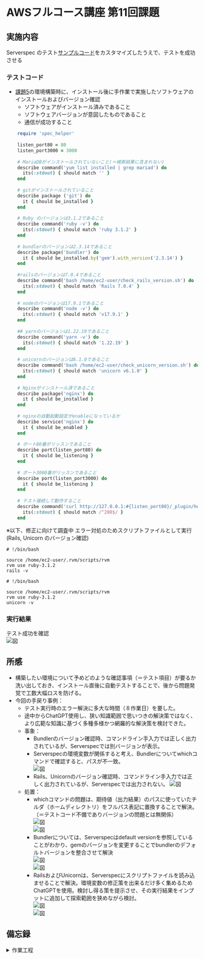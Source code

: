 # AWSフルコース講座 第11回課題

## 実施内容

Serverspec のテスト[サンプルコード](https://github.com/MasatoshiMizumoto/raisetech_documents/tree/main/aws/samples/serverspec)をカスタマイズしたうえで、テストを成功させる


### テストコード

- [課題5](https://github.com/SUZUKI-Takayuki-0404/RaiseTechAWS/blob/main/lecture05.md)の環境構築時に、インストール後に手作業で実施したソフトウェアのインストールおよびバージョン確認  
  - ソフトウェアがインストール済みであること
  - ソフトウェアバージョンが意図したものであること
  - 通信が成功すること

```ruby:sample.rb
    require 'spec_helper'
    
    listen_port80 = 80
    listen_port3000 = 3000
    
    # MariaDBがインストールされていないこと(＝検索結果に含まれない)
    describe command('yum list installed | grep mariad') do
      its(:stdout) { should match '' }
    end
    
    # gitがインストールされていること
    describe package ('git') do
      it { should be_installed }
    end
    
    # Ruby のバージョンは3.1.2であること
    describe command('ruby -v') do
      its(:stdout) { should match 'ruby 3.1.2' }
    end
    
    # bundlerのバージョンは2.3.14であること
    describe package('bundler') do
      it { should be_installed.by('gem').with_version('2.3.14') }
    end
    
    #railsのバージョンは7.0.4であること
    describe command('bash /home/ec2-user/check_rails_version.sh') do
      its(:stdout) { should match 'Rails 7.0.4' }
    end
    
    # nodeのバージョンは17.9.1であること
    describe command('node -v') do
      its(:stdout) { should match 'v17.9.1' }
    end
    
    ## yarnのバージョンは1.22.19であること
    describe command('yarn -v') do
      its(:stdout) { should match '1.22.19' }
    end
    
    # unicornのバージョンは6.1.0であること
    describe command('bash /home/ec2-user/check_unicorn_version.sh') do
      its(:stdout) { should match 'unicorn v6.1.0' }
    end
     
    # Nginxがインストール済であること
    describe package('nginx') do
      it { should be_installed }
    end
    
    # nginxの自動起動設定がenableになっているか
    describe service('nginx') do
      it { should be_enabled }
    end
    
    # ポート80番がリッスンであること
    describe port(listen_port80) do
      it { should be_listening }
    end
    
    # ポート3000番がリッスンであること
    describe port(listen_port3000) do
      it { should be_listening }
    end
    
    # テスト接続して動作すること
    describe command('curl http://127.0.0.1:#{listen_port80}/_plugin/head/ -o /dev/null -w "%{http_code}\n" -s') do
      its(:stdout) { should match /^200$/ }
    end

```

※以下、修正に向けて調査中
エラー対処のためスクリプトファイルとして実行\(Rails, Unicorn のバージョン確認\)
```cat check_rails_version.sh
# !/bin/bash

source /home/ec2-user/.rvm/scripts/rvm
rvm use ruby-3.1.2
rails -v

```

```cat check_unicorn_version.sh
# !/bin/bash

source /home/ec2-user/.rvm/scripts/rvm
rvm use ruby-3.1.2
unicorn -v

```


### 実行結果

  テスト成功を確認  
  ![図](images_lec11/4-1_all_test_passed.PNG)  

## 所感

  - 構築したい環境について予めどのような確認事項（＝テスト項目）が要るか洗い出しておき、インストール直後に自動テストすることで、後から問題発覚で工数大幅ロスを防げる。  
  - 今回の手戻り事例：
    - テスト実行時のエラー解決に多大な時間（８作業日）を要した。
    - 途中からChatGPT使用し、狭い知識範囲で思いつきの解決策ではなく、より広範な知識に基づく多種多様かつ網羅的な解決策を検討できた。  
    - 事象：  
      - Bundlerのバージョン確認時、コマンドライン手入力では正しく出力されているが、Serverspecでは別バージョンが表示。
      - Serverspecの環境変数が関係すると考え、Bundlerについてwhichコマンドで確認すると、パスが不一致。  
        ![図](images_lec11/3-4_test_failed_which_bundle.PNG)  
      - Rails、Unicornのバージョン確認時、コマンドライン手入力では正しく出力されているが、Serverspecでは出力されない。
        ![図](images_lec11/3-16-3_unicorn_test_trial_result2.PNG)  
    - 処置：  
      - whichコマンドの問題は、期待値（出力結果）のパスに使っていたチルダ（ホームディレクトリ）をフルパス表記に置換することで解決。（＝テストコード不備でありバージョンの問題とは無関係）  
        ![図](images_lec11/3-4-2_bundler_path.PNG)  
        ![図](images_lec11/3-4-3_bundler_path_pass.PNG)  
      - Bundlerについては、Serverspecはdefault versionを参照していることがわかり、gemのバージョンを変更することでbundlerのデフォルトバージョンを整合させて解決  
        ![図](images_lec11/3-6_gem_list_bundler.PNG)  
        ![図](images_lec11/3-14-1_gem_update_system.PNG)  
      - RailsおよびUnicornは、Serverspecにスクリプトファイルを読み込ませることで解決。環境変数の修正策を出来るだけ多く集めるためChatGPTを使用。検討し得る策を提示させ、その実行結果をインプットに追加して探索範囲を狭めながら検討。  
        ![図](images_lec11/4-2-1_chatgpt_res.PNG)  
        ![図](images_lec11/4-2-2_chatgpt_res.PNG)  

## 備忘録

<details>
<summary>作業工程</summary>

- Serverspecのインストール
  ![図](images_lec11/1-1_install_severspec_rake.PNG)  
  ![図](images_lec11/1-2_serverspec-init.PNG)  

</details>
